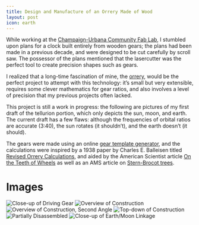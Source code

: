 ```yaml
---
title: Design and Manufacture of an Orrery Made of Wood
layout: post
icon: earth
---
```


While working at the [Champaign-Urbana Community Fab Lab](cucfablab.org), I stumbled upon plans for a clock built entirely from wooden gears; the plans had been made in a previous decade, and were designed to be cut carefully by scroll saw. The possessor of the plans mentioned that the lasercutter was the perfect tool to create precision shapes such as gears.

I realized that a long-time fascination of mine, the [orrery](http://en.wikipedia.org/wiki/Orrery), would be the perfect project to attempt with this technology: it’s small but very extensible, requires some clever mathematics for gear ratios, and also involves a level of precision that my previous projects often lacked.

This project is still a work in progress: the following are pictures of my first draft of the tellurion portion, which only depicts the sun, moon, and earth. The current draft has a few flaws: although the frequencies of orbital ratios are accurate (3:40), the sun rotates (it shouldn’t), and the earth doesn’t (it should).

The gears were made using an online [gear template generator](http://woodgears.ca/gear_cutting/template.html), and the calculations were inspired by a 1938 paper by Charles E. Balleisen titled [Revised Orrery Calculations](http://articles.adsabs.harvard.edu/cgi-bin/nph-iarticle_query?1938PA.....46..567B&defaultprint=YES&filetype=.pdf), and aided by the American Scientist article [On the Teeth of Wheels](http://www.americanscientist.org/issues/pub/on-the-teeth-of-wheels/7) as well as an AMS article on [Stern-Brocot trees](http://www.ams.org/samplings/feature-column/fcarc-stern-brocot).

# Images

![Close-up of Driving Gear](http://40.media.tumblr.com/c4083a61ce7387fc75567d52020cbf0f/tumblr_mxarzwUXbu1t5d2z2o7_1280.jpg "Close-up of Driving Gear")
![Overview of Construction](http://40.media.tumblr.com/5deab2f3fa6d62f7f1ef96cc4dd2f606/tumblr_mxarzwUXbu1t5d2z2o1_1280.jpg "Overview of Construction")
![Overview of Construction, Second Angle](http://40.media.tumblr.com/aca7969c8acaed6810c211d9fe237f54/tumblr_mxarzwUXbu1t5d2z2o2_1280.jpg "Overview of Construction, Second Angle")
![Top-down of Construction](http://40.media.tumblr.com/42cf4a653ebd9850addba6015b9e8fda/tumblr_mxarzwUXbu1t5d2z2o3_1280.jpg "Top-down of Construction")
![Partially Disassembled](http://40.media.tumblr.com/7311d9cd96991bddda7742aae120a060/tumblr_mxarzwUXbu1t5d2z2o5_1280.jpg "Partially Disassembled")
![Close-up of Earth/Moon Linkage](http://40.media.tumblr.com/e66a38dcc6bcd2a58a91831bfe7b8999/tumblr_mxarzwUXbu1t5d2z2o6_1280.jpg "Close-up of Earth/Moon Linkage")

